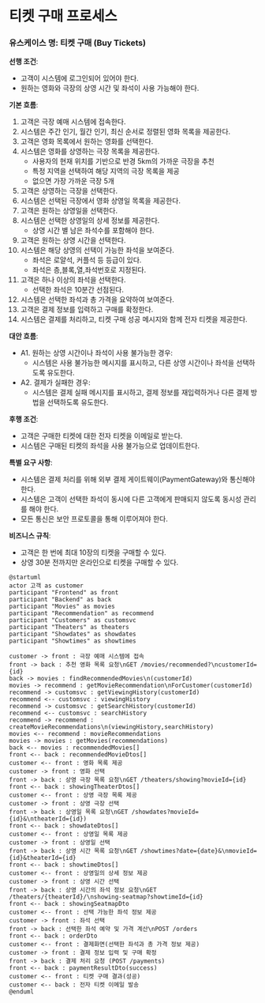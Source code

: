 # 티켓 구매 프로세스

### 유스케이스 명: 티켓 구매 (Buy Tickets)

**선행 조건**:

-   고객이 시스템에 로그인되어 있어야 한다.
-   원하는 영화와 극장의 상영 시간 및 좌석이 사용 가능해야 한다.

**기본 흐름**:

1. 고객은 극장 예매 시스템에 접속한다.
1. 시스템은 주간 인기, 월간 인기, 최신 순서로 정렬된 영화 목록을 제공한다.
1. 고객은 영화 목록에서 원하는 영화를 선택한다.
1. 시스템은 영화를 상영하는 극장 목록을 제공한다.
    - 사용자의 현재 위치를 기반으로 반경 5km의 가까운 극장을 추천
    - 특정 지역을 선택하여 해당 지역의 극장 목록을 제공
    - 없으면 가장 가까운 극장 5개
1. 고객은 상영하는 극장을 선택한다.
1. 시스템은 선택된 극장에서 영화 상영일 목록을 제공한다.
1. 고객은 원하는 상영일을 선택한다.
1. 시스템은 선택한 상영일의 상세 정보를 제공한다.
    - 상영 시간 별 남은 좌석수를 포함해야 한다.
1. 고객은 원하는 상영 시간을 선택한다.
1. 시스템은 해당 상영의 선택이 가능한 좌석을 보여준다.
    - 좌석은 로얄석, 커플석 등 등급이 있다.
    - 좌석은 층,블록,열,좌석번호로 지정된다.
1. 고객은 하나 이상의 좌석을 선택한다.
    - 선택한 좌석은 10분간 선점된다.
1. 시스템은 선택한 좌석과 총 가격을 요약하여 보여준다.
1. 고객은 결제 정보를 입력하고 구매를 확정한다.
1. 시스템은 결제를 처리하고, 티켓 구매 성공 메시지와 함께 전자 티켓을 제공한다.

**대안 흐름**:

-   A1. 원하는 상영 시간이나 좌석이 사용 불가능한 경우:
    -   시스템은 사용 불가능한 메시지를 표시하고, 다른 상영 시간이나 좌석을 선택하도록 유도한다.
-   A2. 결제가 실패한 경우:
    -   시스템은 결제 실패 메시지를 표시하고, 결제 정보를 재입력하거나 다른 결제 방법을 선택하도록 유도한다.

**후행 조건**:

-   고객은 구매한 티켓에 대한 전자 티켓을 이메일로 받는다.
-   시스템은 구매된 티켓의 좌석을 사용 불가능으로 업데이트한다.

**특별 요구 사항**:

-   시스템은 결제 처리를 위해 외부 결제 게이트웨이(PaymentGateway)와 통신해야 한다.
-   시스템은 고객이 선택한 좌석이 동시에 다른 고객에게 판매되지 않도록 동시성 관리를 해야 한다.
-   모든 통신은 보안 프로토콜을 통해 이루어져야 한다.

**비즈니스 규칙**:

-   고객은 한 번에 최대 10장의 티켓을 구매할 수 있다.
-   상영 30분 전까지만 온라인으로 티켓을 구매할 수 있다.

```plantuml
@startuml
actor 고객 as customer
participant "Frontend" as front
participant "Backend" as back
participant "Movies" as movies
participant "Recommendation" as recommend
participant "Customers" as customsvc
participant "Theaters" as theaters
participant "Showdates" as showdates
participant "Showtimes" as showtimes

customer -> front : 극장 예매 시스템에 접속
front -> back : 추천 영화 목록 요청\nGET /movies/recommended?\ncustomerId={id}
back -> movies : findRecommendedMovies\n(customerId)
movies -> recommend : getMovieRecommendation\nForCustomer(customerId)
recommend -> customsvc : getViewingHistory(customerId)
recommend <-- customsvc : viewingHistory
recommend -> customsvc : getSearchHistory(customerId)
recommend <-- customsvc : searchHistory
recommend -> recommend : createMovieRecommendations\n(viewingHistory,searchHistory)
movies <-- recommend : movieRecommendations
movies -> movies : getMovies(recommendations)
back <-- movies : recommendedMovies[]
front <-- back : recommendedMovieDtos[]
customer <-- front : 영화 목록 제공
customer -> front : 영화 선택
front -> back : 상영 극장 목록 요청\nGET /theaters/showing?movieId={id}
front <-- back : showingTheaterDtos[]
customer <-- front : 상영 극장 목록 제공
customer -> front : 상영 극장 선택
front -> back : 상영일 목록 요청\nGET /showdates?movieId={id}&\ntheaterId={id})
front <-- back : showdateDtos[]
customer <-- front : 상영일 목록 제공
customer -> front : 상영일 선택
front -> back : 상영 시간 목록 요청\nGET /showtimes?date={date}&\nmovieId={id}&theaterId={id}
front <-- back : showtimeDtos[]
customer <-- front : 상영일의 상세 정보 제공
customer -> front : 상영 시간 선택
front -> back : 상영 시간의 좌석 정보 요청\nGET /theaters/{theaterId}/\nshowing-seatmap?showtimeId={id}
front <-- back : showingSeatmapDto
customer <-- front : 선택 가능한 좌석 정보 제공
customer -> front : 좌석 선택
front -> back : 선택한 좌석 예약 및 가격 계산\nPOST /orders
front <-- back : orderDto
customer <-- front : 결제화면(선택한 좌석과 총 가격 정보 제공)
customer -> front : 결제 정보 입력 및 구매 확정
front -> back : 결제 처리 요청 (POST /payments)
front <-- back : paymentResultDto(success)
customer <-- front : 티켓 구매 결과(성공)
customer <-- back : 전자 티켓 이메일 발송
@enduml

```
